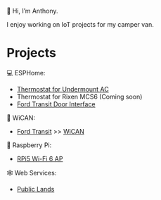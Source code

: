 👋 Hi, I’m Anthony.

I enjoy working on IoT projects for my camper van.

# Projects
💻 ESPHome:
- [Thermostat for Undermount AC](https://anthonysecco.github.io/undermount-ac-esphome-thermostat/)
- Thermostat for Rixen MCS6 (Coming soon)
- [Ford Transit Door Interface](https://github.com/anthonysecco/ford-transit-door-interface)

🚙 WiCAN:
- [Ford Transit](https://github.com/anthonysecco/WiCAN-Ford-Transit) >> [WiCAN](https://github.com/meatpiHQ/wican-fw)

🥧 Raspberry Pi:
- [RPi5 Wi-Fi 6 AP](https://github.com/anthonysecco/rpi5-wifi-6-ap)

🕸️ Web Services:
- [Public Lands](https://github.com/anthonysecco/public-lands-ha-sensor)

<!---
asecco1/asecco1 is a ✨ special ✨ repository because its `README.md` (this file) appears on your GitHub profile.
You can click the Preview link to take a look at your changes.
--->
